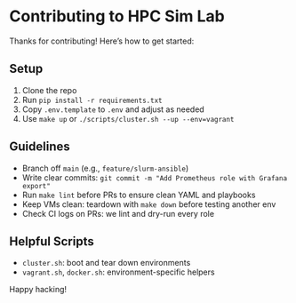 # Contributing to HPC Sim Lab

Thanks for contributing! Here’s how to get started:

## Setup

1. Clone the repo
2. Run `pip install -r requirements.txt`
3. Copy `.env.template` to `.env` and adjust as needed
4. Use `make up` or `./scripts/cluster.sh --up --env=vagrant`

## Guidelines

- Branch off `main` (e.g., `feature/slurm-ansible`)
- Write clear commits: `git commit -m "Add Prometheus role with Grafana export"`
- Run `make lint` before PRs to ensure clean YAML and playbooks
- Keep VMs clean: teardown with `make down` before testing another env
- Check CI logs on PRs: we lint and dry-run every role

## Helpful Scripts

- `cluster.sh`: boot and tear down environments
- `vagrant.sh`, `docker.sh`: environment-specific helpers

Happy hacking!
